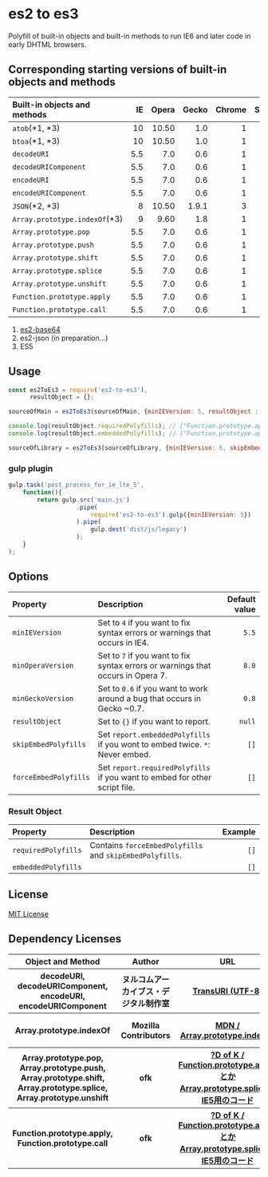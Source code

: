 # es2 to es3

Polyfill of built-in objects and built-in methods to run IE6 and later code in early DHTML browsers.

## Corresponding starting versions of built-in objects and methods

| Built-in objects and methods  | IE  | Opera | Gecko | Chrome | Safari |
|:------------------------------|----:|------:|------:|-------:|-------:|
| `atob`(*1, *3)                | 10  | 10.50 | 1.0   | 1      | ?      |
| `btoa`(*1, *3)                | 10  | 10.50 | 1.0   | 1      | ?      |
| `decodeURI`                   | 5.5 | 7.0   | 0.6   | 1      | ?      |
| `decodeURIComponent`          | 5.5 | 7.0   | 0.6   | 1      | ?      |
| `encodeURI`                   | 5.5 | 7.0   | 0.6   | 1      | ?      |
| `encodeURIComponent`          | 5.5 | 7.0   | 0.6   | 1      | ?      |
| `JSON`(*2, *3)                | 8   | 10.50 | 1.9.1 | 3      | 4.0    |
| `Array.prototype.indexOf`(*3) | 9   | 9.60  | 1.8   | 1      | ?      |
| `Array.prototype.pop`         | 5.5 | 7.0   | 0.6   | 1      | ?      |
| `Array.prototype.push`        | 5.5 | 7.0   | 0.6   | 1      | ?      |
| `Array.prototype.shift`       | 5.5 | 7.0   | 0.6   | 1      | ?      |
| `Array.prototype.splice`      | 5.5 | 7.0   | 0.6   | 1      | ?      |
| `Array.prototype.unshift`     | 5.5 | 7.0   | 0.6   | 1      | ?      |
| `Function.prototype.apply`    | 5.5 | 7.0   | 0.6   | 1      | ?      |
| `Function.prototype.call`     | 5.5 | 7.0   | 0.6   | 1      | ?      |

1. [es2-base64](https://github.com/ECMAScript2/es2-base64)
2. es2-json (in preparation...)
3. ES5

## Usage

~~~js
const es2ToEs3 = require('es2-to-es3'),
      resultObject = {};

sourceOfMain = es2ToEs3(sourceOfMain, {minIEVersion: 5, resultObject : resultObject});

console.log(resultObject.requiredPolyfills); // ["Function.prototype.apply", ... ]
console.log(resultObject.embeddedPolyfills); // ["Function.prototype.apply", ... ]

sourceOfLibrary = es2ToEs3(sourceOfLibrary, {minIEVersion: 5, skipEmbedPolyfills : resultObject.embeddedPolyfills});
~~~

### gulp plugin

~~~js
gulp.task('post_process_for_ie_lte_5',
    function(){
        return gulp.src('main.js')
                   .pipe(
                       require('es2-to-es3').gulp({minIEVersion: 5})
                   ).pipe(
                       gulp.dest('dist/js/legacy')
                   );
    }
);
~~~

## Options

| Property              | Description                                                                     | Default value |
|:----------------------|:--------------------------------------------------------------------------------|--------------:|
| `minIEVersion`        | Set to `4` if you want to fix syntax errors or warnings that occurs in IE4.     | `5.5`         |
| `minOperaVersion`     | Set to `7` if you want to fix syntax errors or warnings that occurs in Opera 7. | `8.0`         |
| `minGeckoVersion`     | Set to `0.6` if you want to work around a bug that occurs in Gecko ~0.7.        | `0.8`         |
| `resultObject`        | Set to `{}` if you want to report.                                              | `null`        |
| `skipEmbedPolyfills`  | Set `report.embeddedPolyfills` if you wont to embed twice. `*`: Never embed.    | `[]`          |
| `forceEmbedPolyfills` | Set `report.requiredPolyfills` if you want to embed for other script file.      | `[]`          |

### Result Object

| Property            | Description                                                                     | Example |
|:--------------------|:--------------------------------------------------------------------------------|--------:|
| `requiredPolyfills` | Contains `forceEmbedPolyfills` and `skipEmbedPolyfills`.                        | `[]`    |
| `embeddedPolyfills` |                                                                                 | `[]`    |

## License

[MIT License](https://opensource.org/licenses/MIT)

## Dependency Licenses

<table>
<thead>
<tr>
<th>Object and Method<th>Author<th>URL<th>License
<tbody>
<tr>
<th>decodeURI, decodeURIComponent, encodeURI, encodeURIComponent<th>ヌルコムアーカイブス・デジタル制作室<th><a href="https://web.archive.org/web/20100413085309/http://nurucom-archives.hp.infoseek.co.jp/digital/trans-uri.html">TransURI (UTF-8)</a><th>?
<tr>
<th>Array.prototype.indexOf<th>Mozilla Contributors<th><a href="https://web.archive.org/web/20131011160850/https://developer.mozilla.org/en-US/docs/Web/JavaScript/Reference/Global_Objects/Array/indexOf#Compatibility">MDN / Array.prototype.indexOf</a><th><a href="https://web.archive.org/web/20131009222441/https://developer.mozilla.org/en-US/docs/Project:MDN/About?redirectlocale=en-US&redirectslug=Project%3ACopyrights#Copyrights_and_licenses">MIT or public domain</a>
<tr>
<th>Array.prototype.pop, Array.prototype.push, Array.prototype.shift, Array.prototype.splice, Array.prototype.unshift<th>ofk<th><a href="https://ofk.hatenadiary.org/entry/20080904/1220485969">?D of K / Function.prototype.applyとかArray.prototype.spliceのIE5用のコード</a><th>?
<tr>
<th>Function.prototype.apply, Function.prototype.call<th>ofk<th><a href="https://ofk.hatenadiary.org/entry/20080904/1220485969">?D of K / Function.prototype.applyとかArray.prototype.spliceのIE5用のコード</a><th>?
</table>